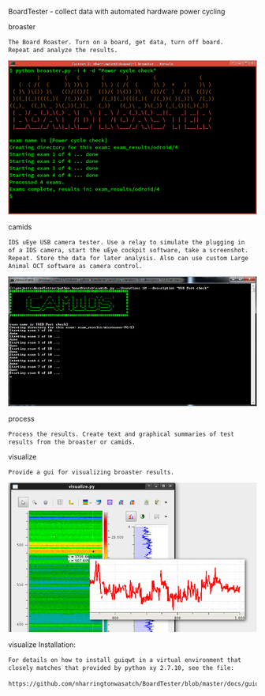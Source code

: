 BoardTester - collect data with automated hardware power cycling



broaster 

    The Board Roaster. Turn on a board, get data, turn off board.
    Repeat and analyze the results.

![broaster screenshot](/docs/broaster.png "broaster screenshot")

camids 

    IDS uEye USB camera tester. Use a relay to simulate the plugging in
    of a IDS camera, start the uEye cockpit software, take a screenshot.
    Repeat. Store the data for later analysis. Also can use custom Large
    Animal OCT software as camera control.


![camids screenshot](/docs/camids.png "camids screenshot")


process

    Process the results. Create text and graphical summaries of test
    results from the broaster or camids.


visualize

    Provide a gui for visualizing broaster results.

![visualize screenshot](/docs/visualize.png "visualize screenshot")

visualize Installation:
   
    For details on how to install guiqwt in a virtual environment that
    closely matches that provided by python xy 2.7.10, see the file: 
   
    https://github.com/nharringtonwasatch/BoardTester/blob/master/docs/guiqwt_pythonxy_match.md
    
